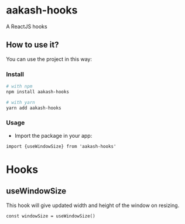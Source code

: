 # aakash-hooks

A ReactJS hooks

## How to use it?

You can use the project in this way:

### Install

```bash
# with npm
npm install aakash-hooks

# with yarn
yarn add aakash-hooks
```

### Usage

- Import the package in your app:
```
import {useWindowSize} from 'aakash-hooks'
```

# Hooks

## useWindowSize

This hook will give updated width and height of the window on resizing.
```
const windowSize = useWindowSize()
```
